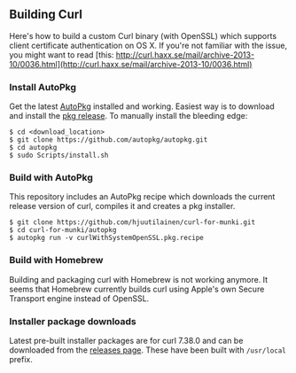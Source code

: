 ## Building Curl

Here's how to build a custom Curl binary (with OpenSSL) which supports client certificate authentication on OS X. If you're not familiar with the issue, you might want to read [this: http://curl.haxx.se/mail/archive-2013-10/0036.html](http://curl.haxx.se/mail/archive-2013-10/0036.html)

### Install AutoPkg

Get the latest [AutoPkg](https://github.com/autopkg/autopkg) installed and working. Easiest way is to download and install the [pkg release](https://github.com/autopkg/autopkg/releases/latest). To manually install the bleeding edge:

    $ cd <download_location>
    $ git clone https://github.com/autopkg/autopkg.git
    $ cd autopkg
    $ sudo Scripts/install.sh

### Build with AutoPkg

This repository includes an AutoPkg recipe which downloads the current release version of curl, compiles it and creates a pkg installer.

    $ git clone https://github.com/hjuutilainen/curl-for-munki.git
    $ cd curl-for-munki/autopkg
    $ autopkg run -v curlWithSystemOpenSSL.pkg.recipe

### Build with Homebrew

Building and packaging curl with Homebrew is not working anymore. It seems that Homebrew currently builds curl using Apple's own Secure Transport engine instead of OpenSSL.

### Installer package downloads

Latest pre-built installer packages are for curl 7.38.0 and can be downloaded from the [releases page](https://github.com/hjuutilainen/curl-for-munki/releases/latest). These have been built with `/usr/local` prefix.
